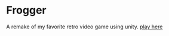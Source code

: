 # Frogger

A remake of my favorite retro video game using unity. [play here](https://simmer.io/@tander/frog-guy)

